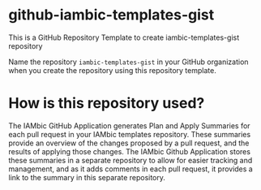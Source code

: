 # github-iambic-templates-gist
This is a GitHub Repository Template to create iambic-templates-gist repository

Name the repository `iambic-templates-gist` in your GitHub organization when you create the repository using this repository template.

# How is this repository used?

The IAMbic GitHub Application generates Plan and Apply Summaries for each pull request in your IAMbic templates repository. These summaries provide an overview of the changes proposed by a pull request, and the results of applying those changes. The IAMbic Github Application stores these summaries in a separate repository to allow for easier tracking and management, and as it adds comments in each pull request, it provides a link to the summary in this separate repository.
